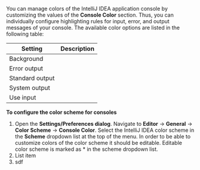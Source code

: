 You can manage colors of the IntelliJ IDEA application console by customizing the values of the **Console Color** section. Thus, you can individually configure highlighting rules for input, error, and output messages of your console. The available color options are listed in the following table:

|Setting|  Description|
|--|--|
| Background|  |
| Error output |  |
| Standard output |  |
| System output |  |
| Use input|  |

**To configure the color scheme for consoles**

 1. Open the **Settings/Preferences dialog**. Navigate to **Editor** -> **General** -> **Color Scheme** -> **Console Color**. Select the IntelliJ IDEA color scheme in the **Scheme** dropdown list at the top of the menu. In order to be able to customize colors of the color scheme it should be editable. Editable color scheme is marked as * in the scheme dropdown list.
 2. List item
 3. sdf


